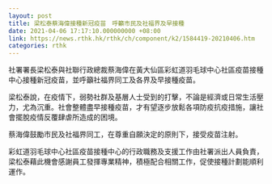 ```yaml
---
layout: post
title: 梁松泰蔡海偉接種新冠疫苗　呼籲市民及社福界及早接種
date: 2021-04-06 17:17:10.000000000 +08:00
link: https://news.rthk.hk/rthk/ch/component/k2/1584419-20210406.htm
categories: rthk
---
```


社署署長梁松泰與社聯行政總裁蔡海偉在黃大仙區彩虹道羽毛球中心社區疫苗接種中心接種新冠疫苗，並呼籲社福界同工及各界及早接種疫苗。

梁松泰說，在疫情下，弱勢社群及基層人士受到的打擊，不論是經濟或日常生活壓力，尤為沉重。社會整體盡早接種疫苗，才有望逐步放鬆各項防疫抗疫措施，讓社會擺脫疫情反覆肆虐所造成的困境。

蔡海偉鼓勵市民及社福界同工，在尊重自願決定的原則下，接受疫苗注射。

彩虹道羽毛球中心社區疫苗接種中心的行政職務及支援工作由社署派出人員負責，梁松泰藉此機會感謝員工發揮專業精神，積極配合相關工作，促使接種計劃能順利運作。
